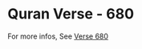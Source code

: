 # Quran Verse - 680 

For more infos, See [Verse 680](https://www.quranbookk.com/quran/search?q=680)